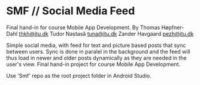 # SMF // Social Media Feed

Final hand-in for course Mobile App Development.
By Thomas Høpfner-Dahl <thkh@itu.dk> Tudor Nastasă <tuna@itu.dk> Zander Havgaard <pezh@itu.dk>

Simple social media, with feed for text and picture based posts that sync between users.
Sync is done in paralel in the background and the feed will thus load in newer and older posts dynamically as they are needed in the user's view.
Final hand-in project for course Mobile App Development.

Use 'Smf' repo as the root project folder in Android Studio.
